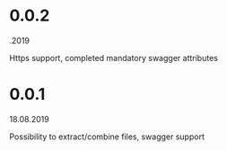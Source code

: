 0.0.2
=====
.2019

Https support, completed mandatory swagger attributes


0.0.1
=====
18.08.2019

Possibility to extract/combine files, swagger support